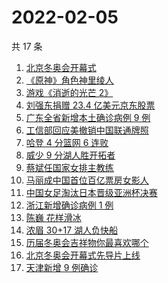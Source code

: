# 2022-02-05

共 17 条

<!-- BEGIN -->
<!-- 最后更新时间 Sat Feb 05 2022 05:07:09 GMT+0800 (China Standard Time) -->

1. [北京冬奥会开幕式](https://www.zhihu.com/search?q=冬奥会开幕式)
1. [《原神》角色神里绫人](https://www.zhihu.com/search?q=原神)
1. [游戏《消逝的光芒 2》](https://www.zhihu.com/search?q=消逝的光芒2)
1. [刘强东捐赠 23.4 亿美元京东股票](https://www.zhihu.com/search?q=刘强东捐赠股票)
1. [广东全省新增本土确诊病例 9 例](https://www.zhihu.com/search?q=广东疫情)
1. [工信部回应美撤销中国联通牌照](https://www.zhihu.com/search?q=工信部回应美撤销中国联通牌照)
1. [哈登 4 分篮网 6 连败](https://www.zhihu.com/search?q=篮网)
1. [威少 9 分湖人胜开拓者](https://www.zhihu.com/search?q=湖人)
1. [蔡斌任国家女排主教练](https://www.zhihu.com/search?q=蔡斌)
1. [马丽成中国首位百亿票房女影人](https://www.zhihu.com/search?q=马丽)
1. [中国女足淘汰日本晋级亚洲杯决赛](https://www.zhihu.com/search?q=中国女足)
1. [浙江新增确诊病例 1 例](https://www.zhihu.com/search?q=浙江疫情)
1. [陈巍 花样滑冰](https://www.zhihu.com/search?q=花样滑冰)
1. [浓眉 30+17 湖人负快船](https://www.zhihu.com/search?q=湖人)
1. [历届冬奥会吉祥物你最喜欢哪个](https://www.zhihu.com/search?q=冬奥会吉祥物)
1. [北京冬奥会开幕式先导片上线](https://www.zhihu.com/search?q=北京冬奥会开幕式先导片)
1. [天津新增 9 例确诊](https://www.zhihu.com/search?q=天津疫情)

<!-- END -->
